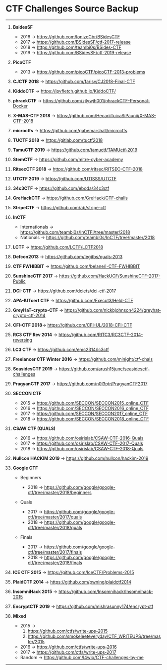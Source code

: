 # CTF Challenges Source Backup

***


1. **BsidesSF**
	* 2016 -> https://github.com/IonizeCbr/BSidesCTF
	* 2017 -> https://github.com/BSidesSF/ctf-2017-release
	* 2018 -> https://github.com/teambi0s/BSides-CTF
   	* 2019 -> https://github.com/BSidesSF/ctf-2019-release

2. **PicoCTF**
	* 2013 -> https://github.com/picoCTF/picoCTF-2013-problems

3. **CJCTF 2018** -> https://github.com/farisv/CJ2018-Final-CTF

4. **KiddoCTF** -> https://ipvfletch.github.io/KiddoCTF/

5. **phrackCTF** -> https://github.com/zjlywjh001/phrackCTF-Personal-Docker

6. **X-MAS-CTF 2018** -> https://github.com/HecariiTuicaSiPaunii/X-MAS-CTF-2018

7. **microctfs** -> https://github.com/gabemarshall/microctfs

8. **TUCTF 2018** -> https://gitlab.com/tuctf2018

9. **TamuCTF 2019** -> https://github.com/tamuctf/TAMUctf-2019

10. **StemCTF** -> https://github.com/mitre-cyber-academy

11. **RitsecCTF 2018** -> https://github.com/ritsec/RITSEC-CTF-2018

12. **UTCTF 2019** -> https://github.com/UTISSS/UTCTF

13. **34c3CTF** -> https://github.com/eboda/34c3ctf

14. **GreHackCTF** -> https://github.com/GreHack/CTF-challs

15. **StripeCTF** -> https://github.com/ab/stripe-ctf

16. **InCTF**  
	* Internationals -> https://github.com/teambi0s/InCTFi/tree/master/2018
	* Nationals -> https://github.com/teambi0s/InCTF/tree/master/2018

17. **LCTF** -> https://github.com/LCTF/LCTF2018

18. **Defcon2013** -> https://github.com/legitbs/quals-2013

19. **CTF FWHIBBIT** -> https://github.com/belane/I-CTF-FWHIBBIT

20. **SunshineCTF 2017** -> https://github.com/HackUCF/SunshineCTF-2017-Public

21. **DCI-CTF** -> https://github.com/dciets/dci-ctf-2017

22. **APA-IUTcert CTF** -> https://github.com/Execut3/Held-CTF

23. **GreyHaT-crypto-CTF** -> https://github.com/nickbjohnson4224/greyhat-crypto-ctf-2014

24. **CFI-CTF 2018**-> https://github.com/CFI-UL/2018-CFI-CTF

25. **RC3 CTF Rev 2014** -> https://github.com/RITC3/RC3CTF-2014-reversing

26. **LC3 CTF** -> https://github.com/emc2314/lc3ctf

27. **Freelancer CTF Winter 2016** -> https://github.com/minight/ctf-chals

28. **SeasidesCTF 2019** -> https://github.com/arush15june/seasidesctf-challenges

29. **PragyanCTF 2017** -> https://github.com/n0l3ptr/PragyanCTF2017

30. **SECCON CTF**
	* 2015 -> https://github.com/SECCON/SECCON2015_online_CTF
	* 2016 -> https://github.com/SECCON/SECCON2016_online_CTF
	* 2017 -> https://github.com/SECCON/SECCON2017_online_CTF
	* 2018 -> https://github.com/SECCON/SECCON2018_online_CTF

31. **CSAW CTF (QUALS)**
	* 2016 -> https://github.com/osirislab/CSAW-CTF-2016-Quals
	* 2017 -> https://github.com/osirislab/CSAW-CTF-2017-Quals
	* 2018 -> https://github.com/osirislab/CSAW-CTF-2018-Quals

32. **Nullcon HACKIM 2019** -> https://github.com/nullcon/hackim-2019

33. **Google CTF** 
	* Beginners 
		* 2018 -> https://github.com/google/google-ctf/tree/master/2018/beginners
	
	* Quals 
		* 2017 -> https://github.com/google/google-ctf/tree/master/2017/quals
		* 2018 -> https://github.com/google/google-ctf/tree/master/2018/quals
	
	* Finals
		* 2017 -> https://github.com/google/google-ctf/tree/master/2017/finals
		* 2018 -> https://github.com/google/google-ctf/tree/master/2018/finals

34. **ICE CTF 2015** -> https://github.com/IceCTF/Problems-2015
35. **PlaidCTF 2014** -> https://github.com/pwning/plaidctf2014
36. **InsomniHack 2015** -> https://github.com/Insomnihack/Insomnihack-2015

37. **EncryptCTF 2019** -> https://github.com/mishrasunny174/encrypt-ctf

		

38. **Mixed**    
	* 2015 -> 
		1. https://github.com/ctfs/write-ups-2015    
		2. https://github.com/smokeleeteveryday/CTF_WRITEUPS/tree/master/2015   
	* 2016 -> https://github.com/ctfs/write-ups-2016  
	* 2017 -> https://github.com/ctfs/write-ups-2017  
	* Random -> https://github.com/l4wio/CTF-challenges-by-me   
	


***
